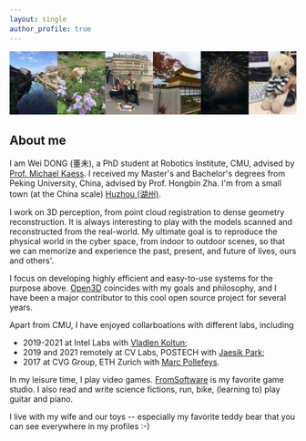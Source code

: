 ```yaml
---
layout: single
author_profile: true
---
```


![mylife](/assets/images/mylife.jpg)

## About me
I am Wei DONG (董未), a PhD student at Robotics Institute, CMU, advised by [Prof. Michael Kaess](https://www.cs.cmu.edu/~kaess/). I received my Master's and Bachelor's degrees from Peking University, China, advised by Prof. Hongbin Zha. I'm from a small town (at the China scale) [Huzhou (湖州)](https://www.google.com/maps/place/Huzhou,+Zhejiang,+China/@30.868142,120.0639318,31949m/data=!3m1!1e3!4m5!3m4!1s0x344b4b68f92db705:0x34467013b412f4f0!8m2!3d30.89441!4d120.086809).

I work on 3D perception, from point cloud registration to dense geometry reconstruction. It is always interesting to play with the models scanned and reconstructed from the real-world. My ultimate goal is to reproduce the physical world in the cyber space, from indoor to outdoor scenes, so that we can memorize and experience the past, present, and future of lives, ours and others'.

I focus on developing highly efficient and easy-to-use systems for the purpose above. [Open3D](https://github.com/intel-isl/Open3D) coincides with my goals and philosophy, and I have been a major contributor to this cool open source project for several years.

Apart from CMU, I have enjoyed collarboations with different labs, including
- 2019-2021 at Intel Labs with [Vladlen Koltun](https://vladlen.info);
- 2019 and 2021 remotely at CV Labs, POSTECH with [Jaesik Park](https://jaesik.info);
- 2017 at CVG Group, ETH Zurich with [Marc Pollefeys](https://people.inf.ethz.ch/pomarc/).

In my leisure time, I play video games. [FromSoftware](https://www.fromsoftware.jp/ww/) is my favorite game studio. I also read and write science fictions, run, bike, (learning to) play guitar and piano.

I live with my wife and our toys -- especially my favorite teddy bear that you can see everywhere in my profiles :-)